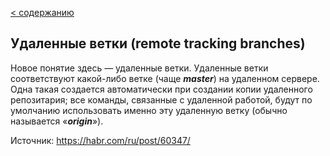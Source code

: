 [< содержанию](./readme.md)
 
## Удаленные ветки (remote tracking branches)

Новое понятие здесь — удаленные ветки. Удаленные ветки соответствуют какой-либо
ветке (чаще ***master***) на удаленном сервере. Одна такая создается автоматически при создании копии удаленного репозитария; все команды, связанные с удаленной работой, будут по умолчанию использовать именно эту удаленную ветку (обычно называется «***origin***»).

Источник: https://habr.com/ru/post/60347/